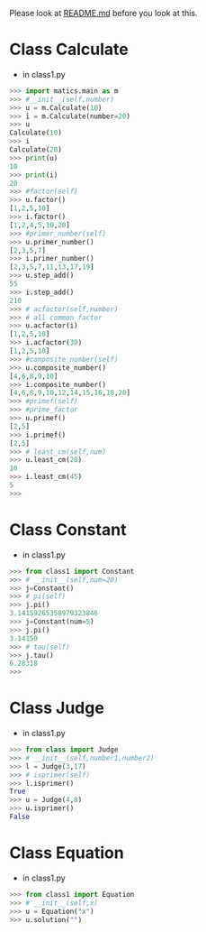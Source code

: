 Please look at [README.md](http://github.com/guozhenduo/matics/blob/master/README.md) before you look at this.
# Class Calculate
- in class1.py
```python
>>> import matics.main as m
>>> #__init__(self,number)
>>> u = m.Calculate(10)
>>> i = m.Calculate(number=20)
>>> u 
Calculate(10)
>>> i
Calculate(20)
>>> print(u)
10
>>> print(i)
20
>>> #factor(self)
>>> u.factor()
[1,2,5,10]
>>> i.factor()
[1,2,4,5,10,20]
>>> #primer_number(self)
>>> u.primer_number()
[2,3,5,7]
>>> i.primer_number()
[2,3,5,7,11,13,17,19]
>>> u.step_add()
55
>>> i.step_add()
210
>>> # acfactor(self,number)
>>> # all common factor
>>> u.acfactor(i)
[1,2,5,10]
>>> i.acfactor(30)
[1,2,5,10]
>>> #composite_number(self)
>>> u.composite_number()
[4,6,8,9,10]
>>> i.composite_number()
[4,6,8,9,10,12,14,15,16,18,20]
>>> #primef(self)
>>> #prime_factor
>>> u.primef()
[2,5]
>>> i.primef()
[2,5]
>>> # least_cm(self,num)
>>> u.least_cm(20)
10
>>> i.least_cm(45)
5
>>> 
```
# Class Constant
- in class1.py 
```python
>>> from class1 import Constant
>>> # __init__(self,num=20)
>>> j=Constant()
>>> # pi(self)
>>> j.pi()
3.14159265358979323846
>>> j=Constant(num=5)
>>> j.pi()
3.14159
>>> # tau(self)
>>> j.tau()
6.28318
>>> 
```

# Class Judge
- in class1.py 
```python
>>> from class import Judge
>>> # __init__(self,number1,number2)
>>> l = Judge(3,17)
>>> # isprimer(self)
>>> l.isprimer()
True
>>> u = Judge(4,8)
>>> u.isprimer()
False
```

# Class Equation
- in class1.py
```python
>>> from class1 import Equation
>>> # __init__(self,x)
>>> u = Equation("x")
>>> u.solution("")
```
